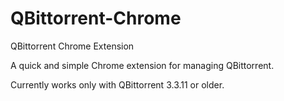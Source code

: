 # QBittorrent-Chrome
QBittorrent Chrome Extension


A quick and simple Chrome extension for managing QBittorrent.

Currently works only with QBittorrent 3.3.11 or older.
